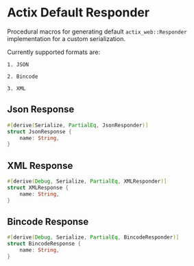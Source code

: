 # Actix Default Responder

Procedural macros for generating default `actix_web::Responder` implementation for a custom serialization.

Currently supported formats are:

    1. JSON

    2. Bincode

    3. XML


## Json Response

```rust
#[derive(Serialize, PartialEq, JsonResponder)]
struct JsonResponse {
    name: String,
}
```

## XML Response

```rust
#[derive(Debug, Serialize, PartialEq, XMLResponder)]
struct XMLResponse {
    name: String,
}
```

## Bincode Response

```rust
#[derive(Debug, Serialize, PartialEq, BincodeResponder)]
struct BincodeResponse {
    name: String,
}
```
